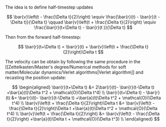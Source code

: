 The idea is to define half-timestep updates

$$ \bar{v}\left(t - \frac{\Delta t}{2}\right) \equiv \frac{\bar{r}(t) - \bar{r}(t - \Delta t)}{\Delta t} \qquad \bar{v}\left(t + \frac{\Delta t}{2}\right) \equiv \frac{\bar{r}(t+\Delta t) - \bar{r}(t )}{\Delta t} $$

Then from the forward half-timestep:

$$ \bar{r}(t+\Delta t) = \bar{r}(t) + \bar{v}\left(t + \frac{\Delta t}{2}\right)\Delta t $$

The velocity can be obtain by following the same procedure in the [[Zettelkasten/Master's degree/Numerical methods for soft matter/Molecular dynamics/Verlet algorithms|Verlet algorithm]] and recasting the position update:

$$
\begin{aligned}
\bar{r}(t+\Delta t) &= 2\bar{r}(t)- \bar{r}(t-\Delta t) +\bar{a}(t)\Delta t^2 + \mathcal{O}(\Delta t^4) \\
\bar{r}(t+\Delta t) - \bar{r}(t) &= \bar{r}(t)- \bar{r}(t-\Delta t) +\bar{a}(t)\Delta t^2 + \mathcal{O}(\Delta t^4) \\
\bar{v}\left(t + \frac{\Delta t}{2}\right)\Delta t &= \bar{v}\left(t - \frac{\Delta t}{2}\right)\Delta t +\bar{a}(t)\Delta t^2 + \mathcal{O}(\Delta t^4) \\
\bar{v}\left(t + \frac{\Delta t}{2}\right) &= \bar{v}\left(t - \frac{\Delta t}{2}\right) +\bar{a}(t)\Delta t + \mathcal{O}(\Delta t^3) \\
\end{aligned}
$$

